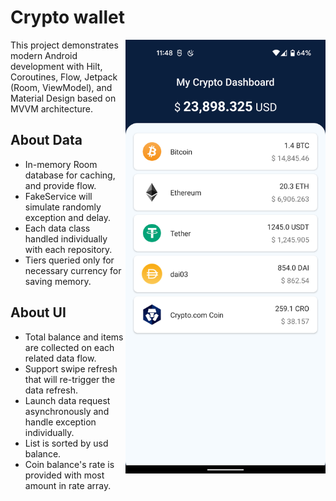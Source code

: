 # Crypto wallet

<img src="Screenshot.png" align="right" width="320"/>

This project demonstrates modern Android development with Hilt, Coroutines, Flow, Jetpack (Room, ViewModel), and Material Design based on MVVM architecture.

## About Data

- In-memory Room database for caching, and provide flow.
- FakeService will simulate randomly exception and delay.
- Each data class handled individually with each repository.
- Tiers queried only for necessary currency for saving memory.

## About UI

- Total balance and items are collected on each related data flow.
- Support swipe refresh that will re-trigger the data refresh.
- Launch data request asynchronously and handle exception individually.
- List is sorted by usd balance.
- Coin balance's rate is provided with most amount in rate array.
